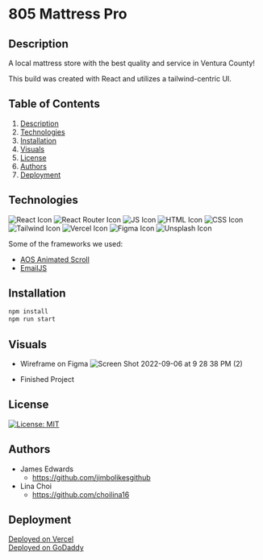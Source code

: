 # 805 Mattress Pro


## Description
A local mattress store with the best quality and service in Ventura County! 

This build was created with React and utilizes a tailwind-centric UI. 

## Table of Contents

1. [Description](#description)
2. [Technologies](#technologies)
3. [Installation](#installation)
4. [Visuals](#visuals)
5. [License](#license)
6. [Authors](#authors)
7. [Deployment](#deployment)

## Technologies

![React Icon](https://img.shields.io/badge/React-20232A?style=for-the-badge&logo=react&logoColor=61DAFB)
![React Router Icon](https://img.shields.io/badge/React_Router-CA4245?style=for-the-badge&logo=react-router&logoColor=white)
![JS Icon](https://img.shields.io/badge/JavaScript-323330?style=for-the-badge&logo=javascript&logoColor=F7DF1E)
![HTML Icon](https://img.shields.io/badge/HTML5-E34F26?style=for-the-badge&logo=html5&logoColor=white)
![CSS Icon](https://img.shields.io/badge/CSS3-1572B6?style=for-the-badge&logo=css3&logoColor=white)
![Tailwind Icon](https://img.shields.io/badge/Tailwind_CSS-38B2AC?style=for-the-badge&logo=tailwind-css&logoColor=white)
![Vercel Icon](https://img.shields.io/badge/Vercel-000000?style=for-the-badge&logo=vercel&logoColor=white)
![Figma Icon](https://img.shields.io/badge/Figma-F24E1E?style=for-the-badge&logo=figma&logoColor=white)
![Unsplash Icon](https://img.shields.io/badge/Unsplash-000000?style=for-the-badge&logo=Unsplash&logoColor=white)

Some of the frameworks we used:<br/>

- [AOS Animated Scroll](https://michalsnik.github.io/aos/)
- [EmailJS](https://www.emailjs.com/)

## Installation

```bash
npm install
npm run start
```

## Visuals

- Wireframe on Figma
![Screen Shot 2022-09-06 at 9 28 38 PM (2)](https://user-images.githubusercontent.com/100983245/188768746-0ed83a3b-54d6-43a5-a9c3-23808ca802d2.png)


- Finished Project


## License

[![License: MIT](https://img.shields.io/badge/License-MIT-yellow.svg)](https://opensource.org/licenses/MIT)

## Authors

- James Edwards
  - https://github.com/jimbolikesgithub
- Lina Choi
  - https://github.com/choilina16

## Deployment

[Deployed on Vercel](https://805-mattress-pro.vercel.app/)
<br>
[Deployed on GoDaddy]()
